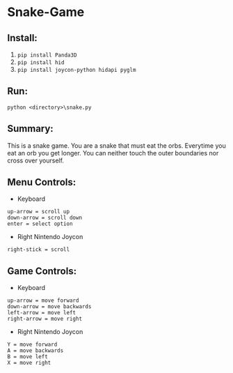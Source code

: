 # Snake-Game

## Install:
1. ```pip install Panda3D```
2. ```pip install hid```
3. ```pip install joycon-python hidapi pyglm```
## Run: 
```python <directory>\snake.py```

## Summary:
This is a snake game. You are a snake that must eat the orbs. Everytime you eat an orb you get longer. You can neither touch the outer boundaries nor cross over yourself.
## Menu Controls:
- Keyboard
```
up-arrow = scroll up
down-arrow = scroll down
enter = select option
```
- Right Nintendo Joycon
```
right-stick = scroll
```
## Game Controls:
- Keyboard
```
up-arrow = move forward
down-arrow = move backwards
left-arrow = move left
right-arrow = move right
```
- Right Nintendo Joycon
```
Y = move forward
A = move backwards
B = move left
X = move right
```
